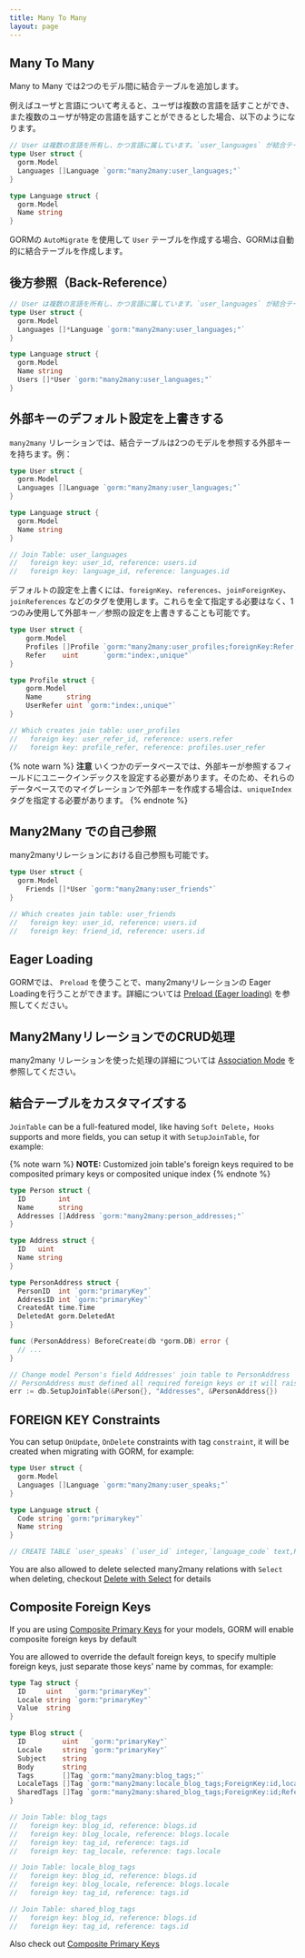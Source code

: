 ```yaml
---
title: Many To Many
layout: page
---
```


## Many To Many

Many to Many では2つのモデル間に結合テーブルを追加します。

例えばユーザと言語について考えると、ユーザは複数の言語を話すことができ、また複数のユーザが特定の言語を話すことができるとした場合、以下のようになります。

```go
// User は複数の言語を所有し、かつ言語に属しています。`user_languages` が結合テーブルになります
type User struct {
  gorm.Model
  Languages []Language `gorm:"many2many:user_languages;"`
}

type Language struct {
  gorm.Model
  Name string
}
```

GORMの `AutoMigrate` を使用して `User` テーブルを作成する場合、GORMは自動的に結合テーブルを作成します。

## 後方参照（Back-Reference）

```go
// User は複数の言語を所有し、かつ言語に属しています。`user_languages` が結合テーブルになります
type User struct {
  gorm.Model
  Languages []*Language `gorm:"many2many:user_languages;"`
}

type Language struct {
  gorm.Model
  Name string
  Users []*User `gorm:"many2many:user_languages;"`
}
```

## 外部キーのデフォルト設定を上書きする

`many2many` リレーションでは、結合テーブルは2つのモデルを参照する外部キーを持ちます。例：

```go
type User struct {
  gorm.Model
  Languages []Language `gorm:"many2many:user_languages;"`
}

type Language struct {
  gorm.Model
  Name string
}

// Join Table: user_languages
//   foreign key: user_id, reference: users.id
//   foreign key: language_id, reference: languages.id
```

デフォルトの設定を上書くには、`foreignKey`、`references`、`joinForeignKey`、`joinReferences` などのタグを使用します。これらを全て指定する必要はなく、1つのみ使用して外部キー／参照の設定を上書きすることも可能です。

```go
type User struct {
    gorm.Model
    Profiles []Profile `gorm:"many2many:user_profiles;foreignKey:Refer;joinForeignKey:UserReferID;References:UserRefer;joinReferences:ProfileRefer"`
    Refer    uint      `gorm:"index:,unique"`
}

type Profile struct {
    gorm.Model
    Name      string
    UserRefer uint `gorm:"index:,unique"`
}

// Which creates join table: user_profiles
//   foreign key: user_refer_id, reference: users.refer
//   foreign key: profile_refer, reference: profiles.user_refer
```

{% note warn %}
**注意** いくつかのデータベースでは、外部キーが参照するフィールドにユニークインデックスを設定する必要があります。そのため、それらのデータベースでのマイグレーションで外部キーを作成する場合は、`uniqueIndex` タグを指定する必要があります。
{% endnote %}

## Many2Many での自己参照

many2manyリレーションにおける自己参照も可能です。

```go
type User struct {
  gorm.Model
    Friends []*User `gorm:"many2many:user_friends"`
}

// Which creates join table: user_friends
//   foreign key: user_id, reference: users.id
//   foreign key: friend_id, reference: users.id
```

## Eager Loading

GORMでは、 `Preload` を使うことで、many2manyリレーションの Eager Loadingを行うことができます。詳細については [Preload (Eager loading)](preload.html) を参照してください。

## Many2ManyリレーションでのCRUD処理

many2many リレーションを使った処理の詳細については [Association Mode](associations.html#Association-Mode) を参照してください。

## 結合テーブルをカスタマイズする

`JoinTable` can be a full-featured model, like having `Soft Delete`，`Hooks` supports and more fields, you can setup it with `SetupJoinTable`, for example:

{% note warn %}
**NOTE:** Customized join table's foreign keys required to be composited primary keys or composited unique index
{% endnote %}

```go
type Person struct {
  ID        int
  Name      string
  Addresses []Address `gorm:"many2many:person_addresses;"`
}

type Address struct {
  ID   uint
  Name string
}

type PersonAddress struct {
  PersonID  int `gorm:"primaryKey"`
  AddressID int `gorm:"primaryKey"`
  CreatedAt time.Time
  DeletedAt gorm.DeletedAt
}

func (PersonAddress) BeforeCreate(db *gorm.DB) error {
  // ...
}

// Change model Person's field Addresses' join table to PersonAddress
// PersonAddress must defined all required foreign keys or it will raise error
err := db.SetupJoinTable(&Person{}, "Addresses", &PersonAddress{})
```

## FOREIGN KEY Constraints

You can setup `OnUpdate`, `OnDelete` constraints with tag `constraint`, it will be created when migrating with GORM, for example:

```go
type User struct {
  gorm.Model
  Languages []Language `gorm:"many2many:user_speaks;"`
}

type Language struct {
  Code string `gorm:"primarykey"`
  Name string
}

// CREATE TABLE `user_speaks` (`user_id` integer,`language_code` text,PRIMARY KEY (`user_id`,`language_code`),CONSTRAINT `fk_user_speaks_user` FOREIGN KEY (`user_id`) REFERENCES `users`(`id`) ON DELETE SET NULL ON UPDATE CASCADE,CONSTRAINT `fk_user_speaks_language` FOREIGN KEY (`language_code`) REFERENCES `languages`(`code`) ON DELETE SET NULL ON UPDATE CASCADE);
```

You are also allowed to delete selected many2many relations with `Select` when deleting, checkout [Delete with Select](associations.html#delete_with_select) for details

## Composite Foreign Keys

If you are using [Composite Primary Keys](composite_primary_key.html) for your models, GORM will enable composite foreign keys by default

You are allowed to override the default foreign keys, to specify multiple foreign keys, just separate those keys' name by commas, for example:

```go
type Tag struct {
  ID     uint   `gorm:"primaryKey"`
  Locale string `gorm:"primaryKey"`
  Value  string
}

type Blog struct {
  ID         uint   `gorm:"primaryKey"`
  Locale     string `gorm:"primaryKey"`
  Subject    string
  Body       string
  Tags       []Tag `gorm:"many2many:blog_tags;"`
  LocaleTags []Tag `gorm:"many2many:locale_blog_tags;ForeignKey:id,locale;References:id"`
  SharedTags []Tag `gorm:"many2many:shared_blog_tags;ForeignKey:id;References:id"`
}

// Join Table: blog_tags
//   foreign key: blog_id, reference: blogs.id
//   foreign key: blog_locale, reference: blogs.locale
//   foreign key: tag_id, reference: tags.id
//   foreign key: tag_locale, reference: tags.locale

// Join Table: locale_blog_tags
//   foreign key: blog_id, reference: blogs.id
//   foreign key: blog_locale, reference: blogs.locale
//   foreign key: tag_id, reference: tags.id

// Join Table: shared_blog_tags
//   foreign key: blog_id, reference: blogs.id
//   foreign key: tag_id, reference: tags.id
```

Also check out [Composite Primary Keys](composite_primary_key.html)
